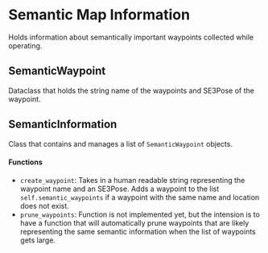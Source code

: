 # Semantic Map Information

Holds information about semantically important waypoints collected while operating. 

## SemanticWaypoint

Dataclass that holds the string name of the waypoints and SE3Pose of the waypoint.

## SemanticInformation

Class that contains and manages a list of `SemanticWaypoint` objects.

#### Functions

- `create_waypoint`: Takes in a human readable string representing the waypoint name and an SE3Pose. Adds a waypoint to the list `self.semantic_waypoints` if a waypoint with the same name and location does not exist. 
- `prune_waypoints`: Function is not implemented yet, but the intension is to have a function that will automatically prune waypoints that are likely representing the same semantic information when the list of waypoints gets large. 